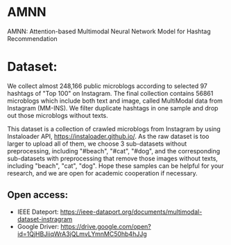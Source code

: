 # AMNN
AMNN: Attention-based Multimodal Neural Network Model for Hashtag Recommendation

# Dataset: 
We collect almost 248,166 public microblogs according to selected 97 hashtags of "Top 100" on Instagram. The final collection contains 56861 microblogs which include both text and image, called MultiModal data from Instagram (MM-INS). We filter duplicate hashtags in one sample and drop out those microblogs without texts.
 
This dataset is a collection of crawled microblogs from Instagram by using Instaloader API, https://instaloader.github.io/. As the raw dataset is too larger to upload all of them, we choose 3 sub-datasets without preprocessing, including "#beach", "#cat", "#dog", and the corresponding sub-datasets with preprocessing that remove those images without texts, including "beach", "cat", "dog". Hope these samples can be helpful for your research, and we are open for academic cooperation if necessary.

## Open access:
- IEEE Dateport: https://ieee-dataport.org/documents/multimodal-dataset-instragram
- Google Driver: https://drive.google.com/open?id=1QjHBJiiqWrA3jQLmvLYmnMC50hb4hJJg
